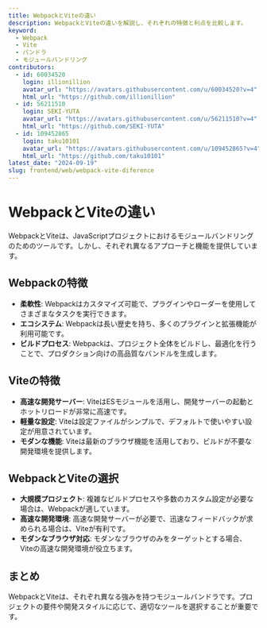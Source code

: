 ```yaml
---
title: WebpackとViteの違い
description: WebpackとViteの違いを解説し、それぞれの特徴と利点を比較します。
keyword:
  - Webpack
  - Vite
  - バンドラ
  - モジュールバンドリング
contributors:
  - id: 60034520
    login: illionillion
    avatar_url: "https://avatars.githubusercontent.com/u/60034520?v=4"
    html_url: "https://github.com/illionillion"
  - id: 56211510
    login: SEKI-YUTA
    avatar_url: "https://avatars.githubusercontent.com/u/56211510?v=4"
    html_url: "https://github.com/SEKI-YUTA"
  - id: 109452865
    login: taku10101
    avatar_url: "https://avatars.githubusercontent.com/u/109452865?v=4"
    html_url: "https://github.com/taku10101"
latest_date: "2024-09-19"
slug: frontend/web/webpack-vite-diference
---
```


# WebpackとViteの違い

WebpackとViteは、JavaScriptプロジェクトにおけるモジュールバンドリングのためのツールです。しかし、それぞれ異なるアプローチと機能を提供しています。

## Webpackの特徴

- **柔軟性**: Webpackはカスタマイズ可能で、プラグインやローダーを使用してさまざまなタスクを実行できます。
- **エコシステム**: Webpackは長い歴史を持ち、多くのプラグインと拡張機能が利用可能です。
- **ビルドプロセス**: Webpackは、プロジェクト全体をビルドし、最適化を行うことで、プロダクション向けの高品質なバンドルを生成します。

## Viteの特徴

- **高速な開発サーバー**: ViteはESモジュールを活用し、開発サーバーの起動とホットリロードが非常に高速です。
- **軽量な設定**: Viteは設定ファイルがシンプルで、デフォルトで使いやすい設定が用意されています。
- **モダンな機能**: Viteは最新のブラウザ機能を活用しており、ビルドが不要な開発環境を提供します。

## WebpackとViteの選択

- **大規模プロジェクト**: 複雑なビルドプロセスや多数のカスタム設定が必要な場合は、Webpackが適しています。
- **高速な開発環境**: 高速な開発サーバーが必要で、迅速なフィードバックが求められる場合は、Viteが有利です。
- **モダンなブラウザ対応**: モダンなブラウザのみをターゲットとする場合、Viteの高速な開発環境が役立ちます。

## まとめ

WebpackとViteは、それぞれ異なる強みを持つモジュールバンドラです。プロジェクトの要件や開発スタイルに応じて、適切なツールを選択することが重要です。
